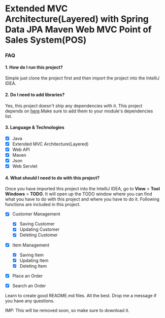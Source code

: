 # Extended MVC Architecture(Layered) with Spring Data JPA Maven Web MVC Point of Sales System(POS)

### FAQ

#### 1. How do I run this project?

Simple just clone the project first and then import the project into the IntelliJ IDEA.  

#### 2. Do I need to add libraries?

Yes, this project doesn't ship any dependencies with it. 
This project depends on [here](pom.xml).Make sure to add them  to your module's dependencies list.  

#### 3. Language & Technologies

- [x] Java
- [x] Extended MVC Architecture(Layered)
- [x] Web API
- [x] Maven 
- [x] Json
- [x] Web Servlet

#### 4. What should I need to do with this project?
 
Once you have imported this project into the IntelliJ IDEA, 
go to **View** > **Tool Windows** > **TODO**. It will open up the TODO window where you can find what you have to do with this project and where you have to do it.
Following functions are included in this project.
- [x] Customer Management
  - [x] Saving Customer
  - [x] Updating Customer
  - [x] Deleting Customer
  
- [x] Item Management
  - [x] Saving Item
  - [x] Updating Item
  - [x] Deleting Item

- [x] Place an Order

- [x] Search an Order
 
Learn to create good README.md files. All the best. Drop me a message if you have any questions.
 
IMP: This will be removed soon, so make sure to download it.